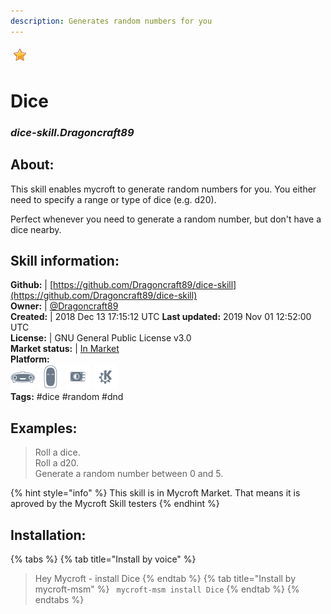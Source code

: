```yaml
--- 
description: Generates random numbers for you
---
```


![](../.gitbook/assets/star.png)  
# Dice  
### _dice-skill.Dragoncraft89_  
## About:  
This skill enables mycroft to generate random numbers for you.
You either need to specify a range or type of dice (e.g. d20).

Perfect whenever you need to generate a random number, but don't have a dice nearby.

## Skill information:  
**Github:** | [https://github.com/Dragoncraft89/dice-skill](https://github.com/Dragoncraft89/dice-skill)  
**Owner:** | [@Dragoncraft89](https://github.com/Dragoncraft89)  
**Created:** | 2018 Dec 13 17:15:12 UTC  **Last updated:** 2019 Nov 01 12:52:00 UTC  
**License:** | GNU General Public License v3.0  
**Market status:** | [In Market](https://market.mycroft.ai/skill/dice-skill)  
**Platform:**  
 ![](../.gitbook/assets/mark-1-icon.png)  ![](../.gitbook/assets/mark-2-icon.png)  ![](../.gitbook/assets/picroft-icon.png)  ![](../.gitbook/assets/kde.png)   
**Tags:** \#dice \#random \#dnd   
## Examples:  
> Roll a dice.  
> Roll a d20.  
> Generate a random number between 0 and 5.  
  
{% hint style="info" %}
This skill is in Mycroft Market. That means it is aproved by the Mycroft Skill testers
{% endhint %}
    
## Installation:  
{% tabs %}
{% tab title="Install by voice" %}
> Hey Mycroft - install Dice
{% endtab %}
  {% tab title="Install by mycroft-msm" %}
``` mycroft-msm install Dice```
{% endtab %}
  {% endtabs %}
  